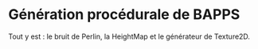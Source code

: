 # Génération procédurale de BAPPS

Tout y est : le bruit de Perlin, la HeightMap et le générateur de Texture2D.
